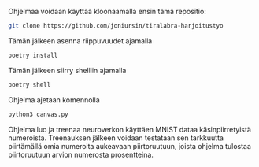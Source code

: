 Ohjelmaa voidaan käyttää kloonaamalla ensin tämä repositio:
```bash
git clone https://github.com/joniursin/tiralabra-harjoitustyo
```
 
Tämän jälkeen asenna riippuvuudet ajamalla
```bash
poetry install
```

Tämän jälkeen siirry shelliin ajamalla
```bash
poetry shell
```
Ohjelma ajetaan komennolla
```bash
python3 canvas.py
```

Ohjelma luo ja treenaa neuroverkon käyttäen MNIST dataa käsinpiirretyistä numeroista. 
Treenauksen jälkeen voidaan testataan sen tarkkuutta piirtämällä omia numeroita aukeavaan piirtoruutuun, joista ohjelma tulostaa piirtoruutuun arvion numerosta prosentteina.
